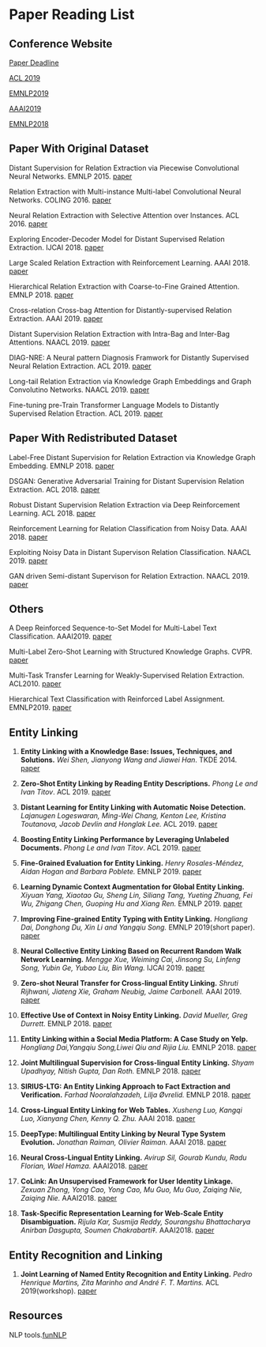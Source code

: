 # Paper Reading List


## Conference Website
[Paper Deadline](https://jackietseng.github.io/conference_call_for_paper/conferences.html)

[ACL 2019](http://www.acl2019.org/EN/program.xhtml)

[EMNLP2019](https://www.emnlp-ijcnlp2019.org/program/accepted/)

[AAAI2019](https://aaai.org/Conferences/AAAI-19/wp-content/uploads/2018/11/AAAI-19_Accepted_Papers.pdf)

[EMNLP2018](https://www.aclweb.org/anthology/events/emnlp-2018/#d18-1)

## Paper With Original Dataset
Distant Supervision for Relation Extraction via Piecewise Convolutional Neural Networks. EMNLP 2015. [paper](http://www.emnlp2015.org/proceedings/EMNLP/pdf/EMNLP203.pdf)

Relation Extraction with Multi-instance Multi-label Convolutional Neural Networks. COLING 2016. [paper](https://pdfs.semanticscholar.org/8731/369a707046f3f8dd463d1fd107de31d40a24.pdf)

Neural Relation Extraction with Selective Attention over Instances. ACL 2016. [paper](http://wing.comp.nus.edu.sg/~antho/P/P16/P16-1200.pdf)

Exploring Encoder-Decoder Model for Distant Supervised Relation Extraction. IJCAI 2018. [paper](https://www.ijcai.org/proceedings/2018/0610.pdf)

Large Scaled Relation Extraction with Reinforcement Learning. AAAI 2018.  [paper](http://www.nlpr.ia.ac.cn/cip/~liukang/liukangPageFile/zeng_aaai2018.pdf)

Hierarchical Relation Extraction with Coarse-to-Fine Grained Attention. EMNLP 2018. [paper](https://aclweb.org/anthology/D18-1247)

Cross-relation Cross-bag Attention for Distantly-supervised Relation Extraction. AAAI 2019. [paper](https://arxiv.org/pdf/1812.10604.pdf)

Distant Supervision Relation Extraction with Intra-Bag and Inter-Bag Attentions. NAACL 2019. [paper](https://pdfs.semanticscholar.org/d037/67e0d40d257165bc3faff9c7fa68cdc93035.pdf?_ga=2.239529667.1922655975.1565091217-775842260.1562830956)

DIAG-NRE: A Neural pattern Diagnosis Framwork for Distantly Supervised Neural Relation Extraction. ACL 2019. [paper](https://pdfs.semanticscholar.org/96b4/f3633d9544593aa6c50949e345d4016c8b48.pdf?_ga=2.234154974.1922655975.1565091217-775842260.1562830956)

Long-tail Relation Extraction via Knowledge Graph Embeddings and Graph Convolutino Networks. NAACL 2019. [paper](https://www.aclweb.org/anthology/N19-1306)

Fine-tuning pre-Train Transformer Language Models to Distantly Supervised Relation Etraction. ACL 2019. [paper](https://www.aclweb.org/anthology/P19-1134)




## Paper With Redistributed Dataset

Label-Free Distant Supervision for Relation Extraction via Knowledge Graph Embedding. EMNLP 2018. [paper](https://www.aclweb.org/anthology/D18-1248)

DSGAN: Generative Adversarial Training for Distant Supervision Relation Extraction. ACL 2018.  [paper](https://www.aclweb.org/anthology/P18-1046)

Robust Distant Supervision Relation Extraction via Deep Reinforcement Learning. ACL 2018.  [paper](https://www.aclweb.org/anthology/P18-1199)

Reinforcement Learning for Relation Classification from Noisy Data. AAAI 2018. [paper](https://www.aaai.org/ocs/index.php/AAAI/AAAI18/paper/viewPaper/17151)

Exploiting Noisy Data in Distant Supervison Relation Classification. NAACL 2019. [paper](https://www.aclweb.org/anthology/N19-1325)

GAN driven Semi-distant Supervison for Relation Extraction. NAACL 2019. [paper](https://www.aclweb.org/anthology/N19-1307)

## Others

A Deep Reinforced Sequence-to-Set Model for Multi-Label Text Classification. AAAI2019. [paper](https://arxiv.org/pdf/1809.03118.pdf)

Multi-Label Zero-Shot Learning with Structured Knowledge Graphs. CVPR. [paper](http://openaccess.thecvf.com/content_cvpr_2018/papers/Lee_Multi-Label_Zero-Shot_Learning_CVPR_2018_paper.pdf)

Multi-Task Transfer Learning for Weakly-Supervised Relation Extraction. ACL2010. [paper](https://www.aclweb.org/anthology/P09-1114)

Hierarchical Text Classification with Reinforced Label Assignment. EMNLP2019. [paper](https://arxiv.org/pdf/1908.10419.pdf)

## Entity Linking



1. **Entity Linking with a Knowledge Base: Issues, Techniques, and Solutions.** *Wei Shen, Jianyong Wang and Jiawei Han*. TKDE 2014. [paper](http://dbgroup.cs.tsinghua.edu.cn/wangjy/papers/TKDE14-entitylinking.pdf)

2. **Zero-Shot Entity Linking by Reading Entity Descriptions.** *Phong Le and Ivan Titov*. ACL 2019. [paper](https://arxiv.org/pdf/1906.07348.pdf)

3. **Distant Learning for Entity Linking with Automatic Noise Detection.** *Lajanugen Logeswaran, Ming-Wei Chang, Kenton Lee, Kristina Toutanova, Jacob Devlin and Honglak Lee.* ACL 2019. [paper](https://www.aclweb.org/anthology/P19-1400.pdf)

4. **Boosting Entity Linking Performance by Leveraging Unlabeled Documents.** *Phong Le and Ivan Titov*. ACL 2019. [paper](https://arxiv.org/pdf/1906.01250.pdf)

5. **Fine-Grained Evaluation for Entity Linking.** *Henry Rosales-Méndez, Aidan Hogan and Barbara Poblete.* EMNLP 2019. [paper](http://aidanhogan.com/docs/fine_grained_entity_linking.pdf)

6. **Learning Dynamic Context Augmentation for Global Entity Linking.** *Xiyuan Yang, Xiaotao Gu, Sheng Lin, Siliang Tang, Yueting Zhuang, Fei Wu, Zhigang Chen, Guoping Hu and Xiang Ren.* EMNLP 2019. [paper](https://arxiv.org/pdf/1909.02117.pdf)

7. **Improving Fine-grained Entity Typing with Entity Linking.** *Hongliang Dai, Donghong Du, Xin Li and Yangqiu Song.* EMNLP 2019(short paper). [paper](https://arxiv.org/pdf/1909.12079.pdf)

8. **Neural Collective Entity Linking Based on Recurrent Random Walk Network Learning.** *Mengge Xue, Weiming Cai, Jinsong Su, Linfeng Song, Yubin Ge, Yubao Liu, Bin Wang.* IJCAI 2019. [paper](https://arxiv.org/pdf/1906.09320.pdf)

9. **Zero-shot Neural Transfer for Cross-lingual Entity Linking.** *Shruti Rijhwani, Jiateng Xie, Graham Neubig, Jaime Carbonell.* AAAI 2019. [paper](https://arxiv.org/pdf/1811.04154.pdf)

9. **Effective Use of Context in Noisy Entity Linking.** *David Mueller, Greg Durrett.* EMNLP 2018. [paper](https://www.aclweb.org/anthology/D18-1126.pdf)

10. **Entity Linking within a Social Media Platform: A Case Study on Yelp.** *Hongliang Dai,Yangqiu Song,Liwei Qiu and Rijia Liu.* EMNLP 2018. [paper](http://www.cse.ust.hk/~yqsong/papers/2018-EMNLP-YelpLink.pdf)

11. **Joint Multilingual Supervision for Cross-lingual Entity Linking.** *Shyam Upadhyay, Nitish Gupta, Dan Roth.* EMNLP 2018. [paper](https://arxiv.org/pdf/1809.07657.pdf)

12. **SIRIUS-LTG: An Entity Linking Approach to Fact Extraction and Verification.** *Farhad Nooralahzadeh, Lilja Øvrelid.* EMNLP 2018. [paper](https://www.aclweb.org/anthology/W18-5519.pdf)

13. **Cross-Lingual Entity Linking for Web Tables.** *Xusheng Luo, Kangqi Luo, Xianyang Chen, Kenny Q. Zhu.* AAAI 2018. [paper](https://pdfs.semanticscholar.org/36c2/83931b8d4c99d41d7ea010cefe972af7632a.pdf)

14. **DeepType: Multilingual Entity Linking by Neural Type System Evolution.** *Jonathan Raiman, Olivier Raiman.* AAAI 2018. [paper](https://pdfs.semanticscholar.org/36c2/83931b8d4c99d41d7ea010cefe972af7632a.pdf)

15. **Neural Cross-Lingual Entity Linking.** *Avirup Sil, Gourab Kundu, Radu Florian, Wael Hamza.* AAAI2018. [paper](https://arxiv.org/pdf/1712.01813.pdf)

16. **CoLink: An Unsupervised Framework for User Identity Linkage.** *Zexuan Zhong, Yong Cao, Yong Cao, Mu Guo, Mu Guo, Zaiqing Nie, Zaiqing Nie.* AAAI2018. [paper](https://aaai.org/ocs/index.php/AAAI/AAAI18/paper/view/17287)

17. **Task-Specific Representation Learning for Web-Scale Entity Disambiguation.** *Rijula Kar, Susmija Reddy, Sourangshu Bhattacharya Anirban Dasgupta, Soumen Chakrabarti‡.* AAAI2018. [paper](https://aaai.org/ocs/index.php/AAAI/AAAI18/paper/view/17287)

## Entity Recognition and Linking

1. **Joint Learning of Named Entity Recognition and Entity Linking.** *Pedro Henrique Martins, Zita Marinho and André F. T. Martins.* ACL 2019(workshop). [paper](https://arxiv.org/pdf/1907.08243.pdf)


## Resources
NLP tools.[funNLP](https://github.com/fighting41love/funNLP)
